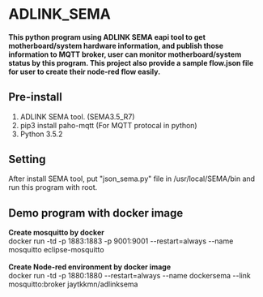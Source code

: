 # ADLINK_SEMA
#### This python program using ADLINK SEMA eapi tool to get motherboard/system hardware information, and publish those information to MQTT broker, user can monitor motherboard/system status by this program. This project also provide a sample flow.json file for user to create their node-red flow easily.

## Pre-install
1. ADLINK SEMA tool. (SEMA3.5_R7)
2. pip3 install paho-mqtt (For MQTT protocal in python)
3. Python 3.5.2

## Setting
After install SEMA tool, put "json_sema.py" file in /usr/local/SEMA/bin and run this program with root.

## Demo program with docker image
**Create mosquitto by docker** <br>
docker run -td -p 1883:1883 -p 9001:9001 --restart=always --name mosquitto eclipse-mosquitto <br><br>
**Create Node-red environment by docker image** <br>
docker run -td -p 1880:1880 --restart=always --name dockersema --link mosquitto:broker jaytkkmn/adlinksema



